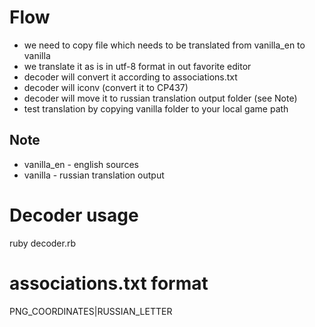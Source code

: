 # Flow

- we need to copy file which needs to be translated from vanilla_en to vanilla
- we translate it as is in utf-8 format in out favorite editor
- decoder will convert it according to associations.txt
- decoder will iconv (convert it to CP437)
- decoder will move it to russian translation output folder (see Note)
- test translation by copying vanilla folder to your local game path

## Note

- vanilla_en - english sources
- vanilla - russian translation output

# Decoder usage

ruby decoder.rb

# associations.txt format

PNG_COORDINATES|RUSSIAN_LETTER
